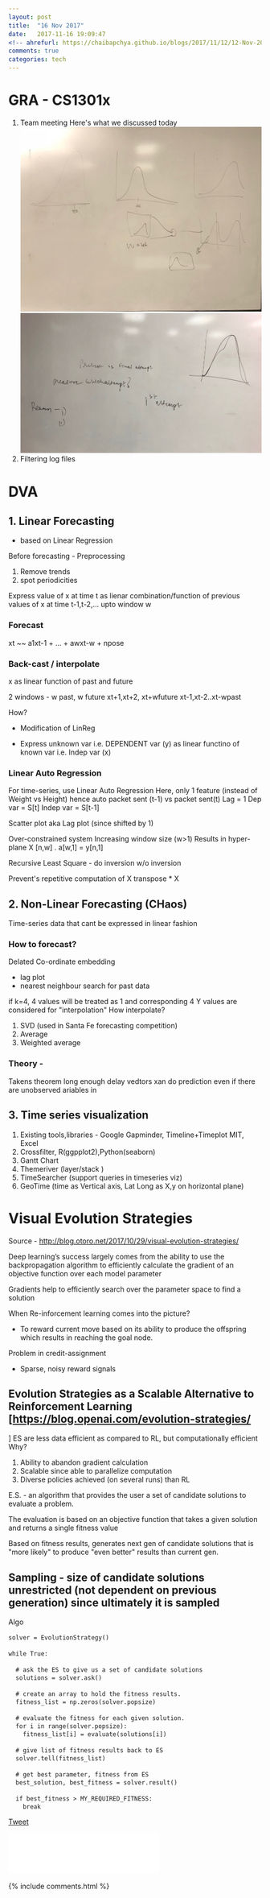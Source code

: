 ```yaml
---
layout: post
title:  "16 Nov 2017"
date:   2017-11-16 19:09:47
<!-- ahrefurl: https://chaibapchya.github.io/blogs/2017/11/12/12-Nov-2017.html -->
comments: true
categories: tech
---
```


# GRA - CS1301x

1. Team meeting
Here's what we discussed today
![Graph1](/images/blog17nov3.JPG)
![Graph2](/images/blog17nov4.JPG)
2. Filtering log files

# DVA
## 1. Linear Forecasting
- based on Linear Regression

Before forecasting - Preprocessing
1. Remove trends
2. spot periodicities

Express value of x at time t as lienar combination/function of previous values of x at time t-1,t-2,... upto window w

### Forecast
xt ~~ a1xt-1 + ... + awxt-w + npose

### Back-cast / interpolate
x as linear function of past and future

2 windows - w past, w future
xt+1,xt+2, xt+wfuture
xt-1,xt-2..xt-wpast

How?
- Modification of LinReg

- Express unknown var i.e. DEPENDENT var (y) as linear functino of known var i.e. Indep var (x)

###  Linear Auto Regression
For time-series, use Linear Auto Regression
Here,
only 1 feature (instead of Weight vs Height)
hence auto
packet sent (t-1) vs packet sent(t)
Lag = 1
Dep var = S[t]
Indep var = S[t-1]

Scatter plot aka Lag plot (since shifted by 1)

Over-constrained system
Increasing window size (w>1)
Results in hyper-plane 
X [n,w] . a[w,1] = y[n,1]

Recursive Least Square - do inversion w/o inversion

Prevent's repetitive computation of X transpose * X


## 2. Non-Linear Forecasting (CHaos)
Time-series data that cant be expressed in linear fashion
### How to forecast?
Delated Co-ordinate embedding
- lag plot
- nearest neighbour search for past data

if k=4,
4 values will be treated as 1 and corresponding 4 Y values are considered for "interpolation"
How interpolate?
1. SVD (used in Santa Fe forecasting competition)
2. Average
3. Weighted average


### Theory -
Takens theorem
long enough delay vedtors xan do prediction even if there are unobserved ariables in 


## 3. Time series visualization
1. Existing tools,libraries - Google Gapminder, Timeline+Timeplot MIT, Excel
2. Crossfilter, R(ggpplot2),Python(seaborn)
3. Gantt Chart
4. Themeriver (layer/stack )
5. TimeSearcher (support queries in timeseries viz)
6. GeoTime (time as Vertical axis, Lat Long as X,y on horizontal plane)

# Visual Evolution Strategies

Source - http://blog.otoro.net/2017/10/29/visual-evolution-strategies/

Deep learning’s success largely comes from the ability to use the backpropagation algorithm to efficiently calculate the gradient of an objective function over each model parameter

Gradients help to efficiently search over the parameter space to find a solution

When Re-inforcement learning comes into the picture?
- To reward current move based on its ability to produce the offspring which results in reaching the goal node.

Problem in credit-assignment
- Sparse, noisy reward signals

## Evolution Strategies as a Scalable Alternative to Reinforcement Learning [https://blog.openai.com/evolution-strategies/
]
ES are less data efficient as compared to RL, but computationally efficient
Why? 
1. Ability to abandon gradient calculation 
2. Scalable since able to parallelize computation
3. Diverse policies achieved (on several runs) than RL

E.S. - an algorithm that provides the user a set of candidate solutions to evaluate a problem. 

The evaluation is based on an objective function that takes a given solution and returns a single fitness value

Based on fitness results, generates next gen of candidate solutions that is "more likely" to produce "even better" results than current gen.

## Sampling - size of candidate solutions unrestricted (not dependent on previous generation) since ultimately it is sampled

Algo
```
solver = EvolutionStrategy()

while True:

  # ask the ES to give us a set of candidate solutions
  solutions = solver.ask()

  # create an array to hold the fitness results.
  fitness_list = np.zeros(solver.popsize)

  # evaluate the fitness for each given solution.
  for i in range(solver.popsize):
    fitness_list[i] = evaluate(solutions[i])

  # give list of fitness results back to ES
  solver.tell(fitness_list)

  # get best parameter, fitness from ES
  best_solution, best_fitness = solver.result()

  if best_fitness > MY_REQUIRED_FITNESS:
    break
```







<div class="g-plus" data-action="share" data-href="https://chaibapchya.github.io/blogs/tech/2017/11/16/2017-11-16.html"></div>

<a href="https://twitter.com/share" class="twitter-share-button" data-url="https://chaibapchya.github.io/blogs/tech/2017/11/16/2017-11-16.html" data-via="chaibapchya" data-size="large" data-hashtags="TheConquestOfWhy,Tech,Data">Tweet</a>
<script>!function(d,s,id){var js,fjs=d.getElementsByTagName(s)[0],p=/^http:/.test(d.location)?'http':'https';if(!d.getElementById(id)){js=d.createElement(s);js.id=id;js.src=p+'://platform.twitter.com/widgets.js';fjs.parentNode.insertBefore(js,fjs);}}(document, 'script', 'twitter-wjs');</script>

<iframe src="//www.facebook.com/plugins/like.php?href=https%3A//chaibapchya.github.io/blogs/tech/2017/11/16/2017-11-16.html&amp;width&amp;layout=standard&amp;action=like&amp;show_faces=true&amp;share=true&amp;height=80&amp;appId=2079840108912058" scrolling="no" frameborder="0" style="border:none; overflow:hidden; height:80px;" allowTransparency="true"></iframe>

[firebug]: https://addons.mozilla.org/en-US/firefox/addon/firebug/
[chrome-dev-tools]: https://developer.chrome.com/devtools


{% include comments.html %}